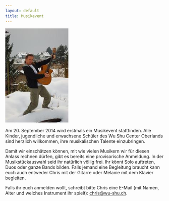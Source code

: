```yaml
---
layout: default
title: Musikevent
---
```


<img class="right" src="/images/chris_gitarre.jpg" alt="Musikevent" width="200px">

Am 20. September 2014 wird erstmals ein Musikevent stattfinden. Alle Kinder, jugendliche und erwachsene Schüler des Wu Shu Center Oberlands sind herzlich willkommen, ihre musikalischen Talente einzubringen. 

Damit wir einschätzen können, mit wie vielen Musikern wir für diesen Anlass rechnen dürfen, gibt es bereits eine provisorische Anmeldung. In der Musikstückauswahl seid ihr natürlich völlig frei. Ihr könnt Solo auftreten, Duos oder ganze Bands bilden. Falls jemand eine Begleitung braucht kann euch auch entweder Chris mit der Gitarre oder Melanie mit dem Klavier begleiten.

Falls ihr euch anmelden wollt, schreibt bitte Chris eine E-Mail (mit Namen, Alter und welches Instrument ihr spielt): <a href=mailto:chris@wu-shu.ch>chris@wu-shu.ch</a>.